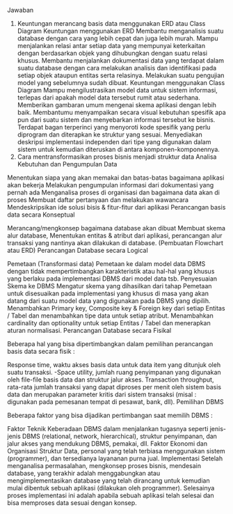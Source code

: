 Jawaban
1) Keuntungan merancang basis data menggunakan ERD atau Class Diagram
Keuntungan menggunakan ERD
Membantu menganalisis suatu database dengan cara yang lebih cepat dan juga lebih murah.
Mampu menjalankan relasi antar setiap data yang mempunyai keterkaitan dengan berdasarkan objek yang dihubungkan dengan suatu relasi khusus.
Membantu menjalankan dokumentasi data yang terdapat dalam suatu database dengan cara melakukan analisis dan identifikasi pada setiap objek ataupun entitas serta relasinya.
Melakukan suatu pengujian model yang sebelumnya sudah dibuat.
Keuntungan menggunakan Class Diagram
Mampu mengilustrasikan model data untuk sistem informasi, terlepas dari apakah model data tersebut rumit atau sederhana.
Memberikan gambaran umum mengenai skema aplikasi dengan lebih baik.
Membantumu menyampaikan secara visual kebutuhan spesifik apa pun dari suatu sistem dan menyebarkan informasi tersebut ke bisnis.
Terdapat bagan terperinci yang menyoroti kode spesifik yang perlu diprogram dan diterapkan ke struktur yang sesuai.
Menyediakan deskripsi implementasi independen dari tipe yang digunakan dalam sistem untuk kemudian diteruskan di antara komponen-komponennya.
2) Cara mentransformasikan proses bisnis menjadi struktur data
Analisa Kebutuhan dan Pengumpulan Data

Menentukan siapa yang akan memakai dan batas-batas bagaimana aplikasi akan bekerja
Melakukan pengumpulan informasi dari dokumentasi yang pernah ada
Menganalisa proses di organisasi dan bagaimana data akan di proses
Membuat daftar pertanyaan dan melakukan wawancara
Mendeskripsikan ide solusi bisis & fitur-fitur dari aplikasi
Perancangan basis data secara Konseptual

Merancang/mengkonsep bagaimana database akan dibuat
Membuat skema alur database, Menentukan entitas & atribut dari aplikasi, perancangan alur transaksi yang nantinya akan dilakukan di database. (Pembuatan Flowchart atau ERD)
Perancangan Database secara Logical

Pemetaan (Transformasi data) Pemetaan ke dalam model data DBMS dengan tidak mempertimbangkan karakteristik atau hal-hal yang khusus yang berlaku pada implementasi DBMS dari model data tsb.
Penyesuaian Skema ke DBMS Mengatur skema yang dihasilkan dari tahap Pemetaan untuk disesuaikan pada implementasi yang khusus di masa yang akan datang dari suatu model data yang digunakan pada DBMS yang dipilih.
Menambahkan Primary key, Composite key & Foreign key dari setiap Entitas / Tabel dan menambahkan tipe data untuk setiap atribut.
Menambahkan cardinality dan optionality untuk setiap Entitas / Tabel dan menerapkan aturan normalisasi.
Perancangan Database secara Fisikal

Beberapa hal yang bisa dipertimbangkan dalam pemilihan perancangan basis data secara fisik :

Response time, waktu akses basis data untuk data item yang ditunjuk oleh suatu transaksi. -Space utility, jumlah ruang penyimpanan yang digunakan oleh file-file basis data dan struktur jalur akses.
Transaction throughput, rata-rata jumlah transaksi yang dapat diproses per menit oleh sistem basis data dan merupakan parameter kritis dari sistem transaksi (misal : digunakan pada pemesanan tempat di pesawat, bank, dll).
Pemilihan DBMS

Beberapa faktor yang bisa dijadikan pertimbangan saat memilih DBMS :

Faktor Teknik Keberadaan DBMS dalam menjalankan tugasnya seperti jenis-jenis DBMS (relational, network, hierarchical), struktur penyimpanan, dan jalur akses yang mendukung DBMS, pemakai, dll.
Faktor Ekonomi dan Organisasi Struktur Data, personal yang telah terbiasa menggunakan sistem (programmer), dan tersedianya layananan purna jual.
Implementasi Setelah menganalisa permasalahan, mengkonsep proses bisnis, mendesain database, yang terakhir adalah menggabungkan atau mengimplementasikan database yang telah dirancang untuk kemudian mulai dibentuk sebuah aplikasi (dilakukan oleh programmer). Selesainya proses implementasi ini adalah apabila sebuah aplikasi telah selesai dan bisa memproses data sesuai dengan konsep.
